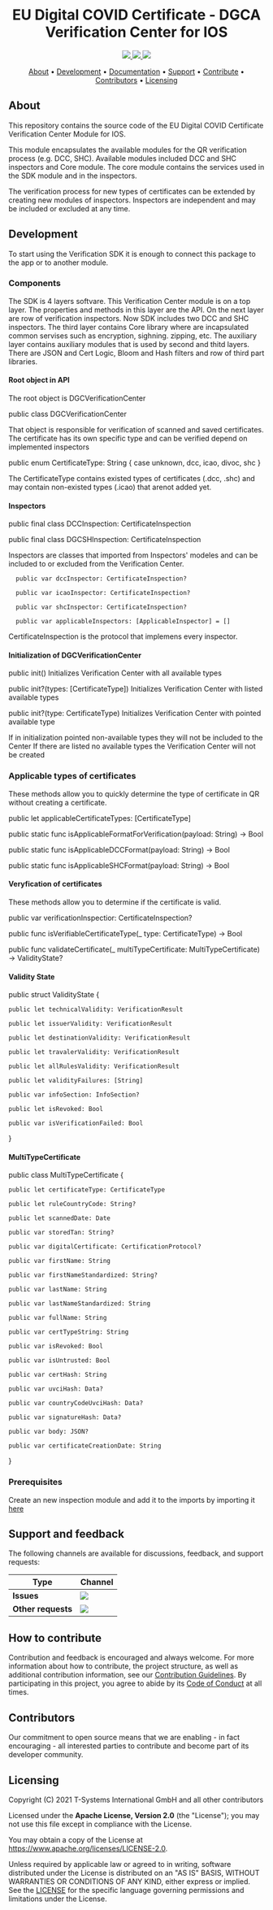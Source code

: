 <h1 align="center">
   EU Digital COVID Certificate - DGCA Verification Center for IOS
</h1>

<p align="center">
  <a href="/../../commits/" title="Last Commit">
    <img src="https://img.shields.io/github/last-commit/eu-digital-green-certificates/dgca-verification-center-ios?style=flat">
  </a>
  <a href="/../../issues" title="Open Issues">
    <img src="https://img.shields.io/github/issues/eu-digital-green-certificates/dgca-verification-center-ios?style=flat">
  </a>
  <a href="./LICENSE" title="License">
    <img src="https://img.shields.io/badge/License-Apache%202.0-green.svg?style=flat">
  </a>
</p>

<p align="center">
  <a href="#about">About</a> •
  <a href="#development">Development</a> •
  <a href="#documentation">Documentation</a> •
  <a href="#support-and-feedback">Support</a> •
  <a href="#how-to-contribute">Contribute</a> •
  <a href="#contributors">Contributors</a> •
  <a href="#licensing">Licensing</a>
</p>

## About

This repository contains the source code of the EU Digital COVID Certificate Verification Center Module for IOS. 

This module encapsulates the available modules for the QR verification process (e.g. DCC, SHC). Available modules included DCC and SHC inspectors and Core module. The core module contains the services used in the SDK module and in the inspectors.

The verification process for new types of certificates can be extended by creating new modules of inspectors. Inspectors are independent and may be included or excluded at any time.

## Development
To start using the Verification SDK it is enough to connect this package to the app or to another module.

### Components

The SDK is 4 layers softvare.
This Verification Center module is on a top layer. The properties and methods in this layer are the API.
On the next layer are row of verification inspectors. Now SDK includes two DCC and SHC inspectors.
The third layer contains Core library where are incapsulated common servises such as encryption, sighning. zipping, etc.
The auxiliary layer contains auxiliary modules that is used by second and thitd layers. There are JSON and Cert Logic, Bloom and Hash filters and row of third part libraries.

#### Root object in API

The root object is DGCVerificationCenter

public class DGCVerificationCenter

That object is responsible for verification of scanned and saved certificates. 
The certificate has its own specific type and can be verified depend on implemented inspectors

public enum CertificateType: String { case unknown, dcc, icao, divoc, shc }

The CertificateType contains existed types of certificates (.dcc, .shc) and may contain non-existed types (.icao) that arenot added yet.

#### Inspectors 

   public final class DCCInspection: CertificateInspection
   
   public final class DGCSHInspection: CertificateInspection
   
   Inspectors are classes that imported from Inspectors' modeles and can be included to or excluded from the Verification Center.
   
      public var dccInspector: CertificateInspection?
      
      public var icaoInspector: CertificateInspection?
      
      public var shcInspector: CertificateInspection?
    
      public var applicableInspectors: [ApplicableInspector] = []

   CertificateInspection is the protocol that implemens every inspector.
   
#### Initialization of DGCVerificationCenter

   public init()
   Initializes Verification Center with all available types

   public init?(types: [CertificateType])
   Initializes Verification Center with listed available types

   public init?(type: CertificateType)
   Initializes Verification Center with pointed available type
   
   If in initialization pointed non-available types they will not be included to the Center
   If there are listed no available types the Verification Center will not be created
   
### Applicable types of certificates

   These methods allow you to quickly determine the type of certificate in QR without creating a certificate.
   
   public let applicableCertificateTypes: [CertificateType]

   public static func isApplicableFormatForVerification(payload: String) -> Bool
   
   public static func isApplicableDCCFormat(payload: String) -> Bool
   
   public static func isApplicableSHCFormat(payload: String) -> Bool

#### Veryfication of certificates

   These methods allow you to determine if the certificate is valid.
   
   public var verificationInspectior: CertificateInspection?
   
   public func isVerifiableCertificateType(_ type: CertificateType) -> Bool

   public func validateCertificate(_ multiTypeCertificate: MultiTypeCertificate) -> ValidityState?
   
#### Validity State

public struct ValidityState {
    
    public let technicalValidity: VerificationResult
    
    public let issuerValidity: VerificationResult
    
    public let destinationValidity: VerificationResult
    
    public let travalerValidity: VerificationResult
    
    public let allRulesValidity: VerificationResult
    
    public let validityFailures: [String]
    
    public var infoSection: InfoSection?
    
    public let isRevoked: Bool
    
    public var isVerificationFailed: Bool
 }
    
#### MultiTypeCertificate

public class MultiTypeCertificate {

    public let certificateType: CertificateType
    
    public let ruleCountryCode: String?
    
    public let scannedDate: Date
    
    public var storedTan: String?
    
    public var digitalCertificate: CertificationProtocol?
    
    public var firstName: String 
    
    public var firstNameStandardized: String? 
    
    public var lastName: String 
    
    public var lastNameStandardized: String 

    public var fullName: String 
    
    public var certTypeString: String

    public var isRevoked: Bool 
    
    public var isUntrusted: Bool 

    public var certHash: String 
    
    public var uvciHash: Data? 
    
    public var countryCodeUvciHash: Data?
    
    public var signatureHash: Data? 
    
    public var body: JSON? 

    public var certificateCreationDate: String 
    
 }

### Prerequisites

Create an new inspection module and add it to the imports by importing it [here](https://github.com/eu-digital-green-certificates/dgca-verification-center-ios/blob/main/Sources/DGCVerificationCenter/DGCVerificationCenter.swift#L66)

## Support and feedback

The following channels are available for discussions, feedback, and support requests:

| Type                     | Channel                                                |
| ------------------------ | ------------------------------------------------------ |
| **Issues**    | <a href="/../../issues" title="Open Issues"><img src="https://img.shields.io/github/issues/eu-digital-green-certificates/dgc-certlogic-android?style=flat"></a>  |
| **Other requests**    | <a href="mailto:opensource@telekom.de" title="Email DGC Team"><img src="https://img.shields.io/badge/email-DGC%20team-green?logo=mail.ru&style=flat-square&logoColor=white"></a>   |

## How to contribute  

Contribution and feedback is encouraged and always welcome. For more information about how to contribute, the project structure, 
as well as additional contribution information, see our [Contribution Guidelines](./CONTRIBUTING.md). By participating in this 
project, you agree to abide by its [Code of Conduct](./CODE_OF_CONDUCT.md) at all times.

## Contributors  

Our commitment to open source means that we are enabling - in fact encouraging - all interested parties to contribute and become part of its developer community.

## Licensing

Copyright (C) 2021 T-Systems International GmbH and all other contributors

Licensed under the **Apache License, Version 2.0** (the "License"); you may not use this file except in compliance with the License.

You may obtain a copy of the License at https://www.apache.org/licenses/LICENSE-2.0.

Unless required by applicable law or agreed to in writing, software distributed under the License is distributed on an "AS IS" 
BASIS, WITHOUT WARRANTIES OR CONDITIONS OF ANY KIND, either express or implied. See the [LICENSE](./LICENSE) for the specific 
language governing permissions and limitations under the License.
